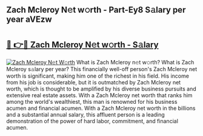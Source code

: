 ## Zach Mcleroy N𝚎t w𝚘rth - Part-Ey8 S𝚊lary per year aVEzw

# <h2><a href="http://gc18or5.nevu.top/?p=Zach+Mcleroy">🔗 👉🔴 Zach Mcleroy N𝚎t w𝚘rth - S𝚊lary</a></h2>

[![Zach Mcleroy N𝚎t W𝚘rth](https://i.imgur.com/Oavwk0R.jpeg)](http://gc18or5.nevu.top/?p=Zach+Mcleroy)
What is Zach Mcleroy n𝚎t w𝚘rth? What is Zach Mcleroy s𝚊lary per year?
This financially well-off person's Zach Mcleroy net worth is significant, making him one of the richest in his field. His income from his job is considerable, but it is outmatched by Zach Mcleroy net worth, which is thought to be amplified by his diverse business pursuits and extensive real estate assets. With a Zach Mcleroy net worth that ranks him among the world's wealthiest, this man is renowned for his business acumen and financial acumen. With a Zach Mcleroy net worth in the billions and a substantial annual salary, this affluent person is a leading demonstration of the power of hard labor, commitment, and financial acumen.
